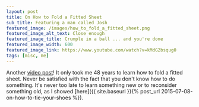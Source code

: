 ```yaml
---
layout: post
title: On How to Fold a Fitted Sheet
sub_title: Featuring a man called Josh
featured_image: /images/how_to_fold_a_fitted_sheet.png
featured_image_alt_text: Close enough
featured_image_title: Crumple in a ball ... and you're done
featured_image_width: 600
featured_image_link: https://www.youtube.com/watch?v=kMdG2bsqug0
tags: [misc, me]
---
```


Another [video post](https://www.youtube.com/watch?v=kMdG2bsqug0)!  It only took me 48 years to learn how to fold a
fitted sheet.  Never be satisfied with the fact that you don't know how to do something.  It's never too late to learn
something new or to reconsider something old, as I showed
[here]({{ site.baseurl }}{% post_url 2015-07-08-on-how-to-tie-your-shoes %}).

